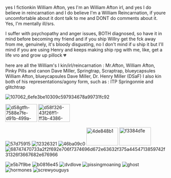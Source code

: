 yes I fictionkin William Afton, yes I'm an William Afton irl, and yes I do believe in reincarnation and I do believe I'm a William Reincarnation, if youre uncomfortable about it dont talk to me and DONT do comments about it. Yes, I'm mentally ill/srs.

I suffer with psychopathy and anger issues, BOTH diagnosed, so have it in mind before becoming my friend
and if you ship Willry get the fck away from me, genuinely, it's bloody disgusting, no I don't mind if u ship it but I'll mind if you are using Henry and keeps making ship rpg with me, like, get a life vro and grow up pillock 💔

here are all the William's I kin/irl/reincarnation : Mr.Afton, William Afton, Pinky Pills and canon Dave Miller, Springtrap, Scraptrap, blueycapsules William Afton, blueycapsules Dave Miller, Dr. Henry Miller (DSaF)
I also kin both of his representations/agony form, such as : ITP Springonnie and glitchtrap 

![107062_6efe3be10309c597934678a99731fc92](https://github.com/user-attachments/assets/e8d761ff-5e42-406a-9834-8c7f4bb0261a)


<img width="99" height="56" alt="d58gtfh-7588e7fe-d91b-499a-8240-4f40e1b40e21" src="https://github.com/user-attachments/assets/9a0b1712-54e8-4cdf-9791-923edfd9a9c1" />
<img width="99" height="56" alt="d58f326-43f26ff1-ff3b-4386-9a43-6fbbc6280501" src="https://github.com/user-attachments/assets/dd12c877-a50c-41f0-ad60-e244a47846c0" />

![57d75915](https://github.com/user-attachments/assets/bc03d32f-0d0c-4419-9a0b-2630df9a3fc7)
![12326321](https://github.com/user-attachments/assets/6931fa18-e3b1-4f8b-9702-a1c5d55c54d6)
![46ba09c0](https://github.com/user-attachments/assets/45457208-c28e-463f-a806-50b6103d8f79)
<img width="99" height="56" alt="4de848b1" src="https://github.com/user-attachments/assets/d5d0ed52-2d1e-4416-b69b-be24e56cf33c" />
<img width="99" height="57" alt="f3384d1e" src="https://github.com/user-attachments/assets/7777ba32-df29-4dea-9a29-cd5586f96920" />
![68747470733a2f2f692e706f7374696d672e63632f375a4454713859742f31326f3667682e676966](https://github.com/user-attachments/assets/337a2bf0-e343-47f0-afaf-39c6664e32e1)




![e5b7f9be](https://github.com/user-attachments/assets/706f96e0-254c-4b82-8090-6af1309ff164)
![b0816e45](https://github.com/user-attachments/assets/745a7c0c-8d85-4a41-a429-a05404e4a757)
![dvdlove](https://github.com/user-attachments/assets/af10132f-ac30-477c-af6a-eb8e43839801)
![pissingmoaning](https://github.com/user-attachments/assets/b4b9751c-641e-4bef-b249-800664ecf5d0)
![ghost](https://github.com/user-attachments/assets/922984c0-b34e-46f8-bf03-52398ccb9387)
![hormones](https://github.com/user-attachments/assets/32d2e7ab-adc2-47af-bd6c-b885781dc45d)
![screwyouguys](https://github.com/user-attachments/assets/fc9a7374-776d-45d6-8293-b3b7a73e0313)


